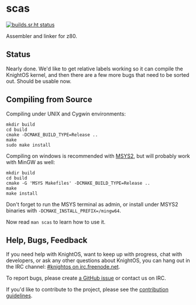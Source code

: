 # scas

[![builds.sr.ht status](https://builds.sr.ht/~maxleiter/scas/commits.svg)](https://builds.sr.ht/~maxleiter/scas/commits?)


Assembler and linker for z80.

## Status

Nearly done. We'd like to get relative labels working so it can compile the
KnightOS kernel, and then there are a few more bugs that need to be sorted out.
Should be usable now.

## Compiling from Source

Compiling under UNIX and Cygwin environments:

    mkdir build
    cd build
    cmake -DCMAKE_BUILD_TYPE=Release ..
    make
    sudo make install

Compiling on windows is recommended with [MSYS2](https://msys2.github.io/),
but will probably work with MinGW as well:

    mkdir build
    cd build
    cmake -G 'MSYS Makefiles' -DCMAKE_BUILD_TYPE=Release ..
    make
    make install

Don't forget to run the MSYS terminal as admin, or install under 
MSYS2 binaries with `-DCMAKE_INSTALL_PREFIX=/mingw64`.

Now read `man scas` to learn how to use it.

## Help, Bugs, Feedback

If you need help with KnightOS, want to keep up with progress, chat with
developers, or ask any other questions about KnightOS, you can hang out in the
IRC channel: [#knightos on irc.freenode.net](http://webchat.freenode.net/?channels=knightos).
 
To report bugs, please create [a GitHub issue](https://github.com/KnightOS/KnightOS/issues/new) or contact us on IRC.
 
If you'd like to contribute to the project, please see the [contribution guidelines](http://www.knightos.org/contributing).
